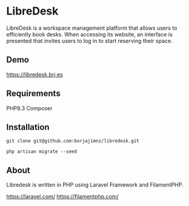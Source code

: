 # LibreDesk

LibreDesk is a workspace management platform that allows users to efficiently book desks. When accessing its website, an interface is presented that invites users to log in to start reserving their space.

## Demo
https://libredesk.brj.es

## Requirements

PHP8.3
Composer

## Installation

`git clone git@github.com:borjajimnz/libredesk.git`

`php artisan migrate --seed`

## About

Libredesk is written in PHP using Laravel Framework and FilamentPHP.

https://laravel.com/
https://filamentphp.com/
